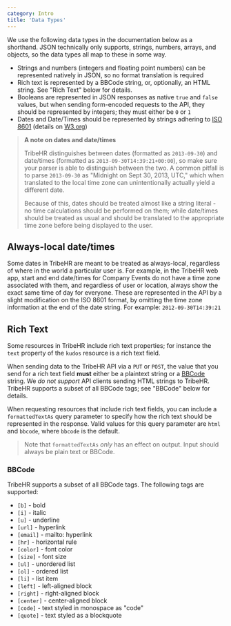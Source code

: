 ```yaml
---
category: Intro
title: 'Data Types'
---
```



We use the following data types in the documentation below as a shorthand. JSON technically only
supports, strings, numbers, arrays, and objects, so the data types all map to these in some way.

- Strings and numbers (integers and floating point numbers) can be represented natively in JSON, so
  no format translation is required
- Rich text is represented by a BBCode string, or, optionally, an HTML string. See "Rich Text" below for
  details.
- Booleans are represented in JSON responses as native `true` and `false` values, but when sending
  form-encoded requests to the API, they should be represented by integers; they must either be `0` or `1`
- Dates and Date/Times should be represented by strings adhering to [ISO 8601](http://xkcd.com/1179/)
  (details on [W3.org](http://www.w3.org/TR/NOTE-datetime))

> **A note on dates and date/times**
>
> TribeHR distinguishes between dates (formatted as `2013-09-30`) and date/times (formatted as
> `2013-09-30T14:39:21+00:00`), so make sure your parser is able to distinguish between the two.
> A common pitfall is to parse `2013-09-30` as "Midnight on Sept 30, 2013, UTC," which when translated
> to the local time zone can unintentionally actually yield a different date.
>
> Because of this, dates should be treated almost like a string literal - no time calculations should
> be performed on them; while date/times should be treated as usual and should be translated to the 
> appropriate time zone before being displayed to the user.

## Always-local date/times

Some dates in TribeHR are meant to be treated as always-local, regardless of where in the world a
particular user is. For example, in the TribeHR web app, start and end date/times for Company Events
do not have a time zone associated with them, and regardless of user or location, always show the 
exact same time of day for everyone. These are represented in the API by a slight modification on
the ISO 8601 format, by omitting the time zone information at the end of the date string. For example:
`2012-09-30T14:39:21`

## Rich Text

Some resources in TribeHR include rich text properties; for instance the `text` property of the `kudos`
resource is a rich text field. 

When sending data to the TribeHR API via a `PUT` or `POST`, the value that you send for a rich text field
**must** either be a plaintext string or a [BBCode](http://en.wikipedia.org/wiki/BBCode) string. We *do
not support* API clients sending HTML strings to TribeHR. TribeHR supports a subset of all BBCode tags;
see "BBCode" below for details.

When requesting resources that include rich text fields, you can include a `formattedTextAs` query 
parameter to specify how the rich text should be represented in the response. Valid values for this query
parameter are `html` and `bbcode`, where `bbcode` is the default.

> Note that `formattedTextAs` *only* has an effect on output. Input should always be plain text 
> or BBCode.

### BBCode

TribeHR supports a subset of all BBCode tags. The following tags are supported:
- `[b]` - bold
- `[i]` - italic
- `[u]` - underline
- `[url]` - hyperlink
- `[email]` - mailto: hyperlink
- `[hr]` - horizontal rule
- `[color]` - font color
- `[size]` - font size
- `[ul]` - unordered list
- `[ol]` - ordered list
- `[li]` - list item
- `[left]` - left-aligned block
- `[right]` - right-aligned block
- `[center]` - center-aligned block
- `[code]` - text styled in monospace as "code"
- `[quote]` - text styled as a blockquote
